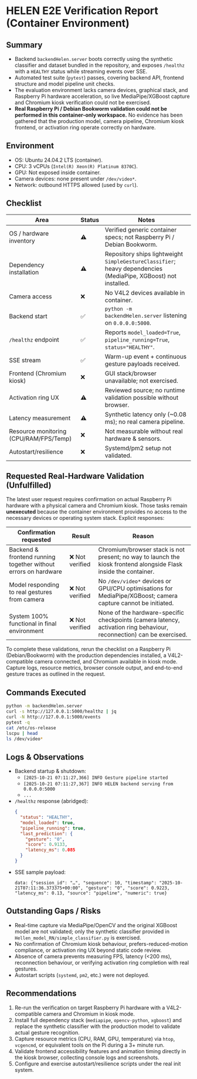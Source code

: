 # HELEN E2E Verification Report (Container Environment)

## Summary
- Backend `backendHelen.server` boots correctly using the synthetic classifier and dataset bundled in the repository, and exposes `/healthz` with a `HEALTHY` status while streaming events over SSE.
- Automated test suite (`pytest`) passes, covering backend API, frontend structure and model pipeline unit checks.
- The evaluation environment lacks camera devices, graphical stack, and Raspberry Pi hardware acceleration, so live MediaPipe/XGBoost capture and Chromium kiosk verification could not be exercised.
- **Real Raspberry Pi / Debian Bookworm validation could not be performed in this container-only workspace.** No evidence has been gathered that the production model, camera pipeline, Chromium kiosk frontend, or activation ring operate correctly on hardware.

## Environment
- OS: Ubuntu 24.04.2 LTS (container).  
- CPU: 3 vCPUs (`Intel(R) Xeon(R) Platinum 8370C`).  
- GPU: Not exposed inside container.  
- Camera devices: none present under `/dev/video*`.  
- Network: outbound HTTPS allowed (used by `curl`).

## Checklist
| Area | Status | Notes |
| --- | --- | --- |
| OS / hardware inventory | ⚠️ | Verified generic container specs; not Raspberry Pi / Debian Bookworm. |
| Dependency installation | ⚠️ | Repository ships lightweight `SimpleGestureClassifier`; heavy dependencies (MediaPipe, XGBoost) not installed. |
| Camera access | ❌ | No V4L2 devices available in container. |
| Backend start | ✅ | `python -m backendHelen.server` listening on `0.0.0.0:5000`. |
| `/healthz` endpoint | ✅ | Reports `model_loaded=True`, `pipeline_running=True`, `status="HEALTHY"`. |
| SSE stream | ✅ | Warm-up event + continuous gesture payloads received. |
| Frontend (Chromium kiosk) | ❌ | GUI stack/browser unavailable; not exercised. |
| Activation ring UX | ⚠️ | Reviewed source; no runtime validation possible without browser. |
| Latency measurement | ⚠️ | Synthetic latency only (~0.08 ms); no real camera pipeline. |
| Resource monitoring (CPU/RAM/FPS/Temp) | ❌ | Not measurable without real hardware & sensors. |
| Autostart/resilience | ❌ | Systemd/pm2 setup not validated. |

## Requested Real-Hardware Validation (Unfulfilled)

The latest user request requires confirmation on actual Raspberry Pi hardware with a physical camera and Chromium kiosk. Those tasks remain **unexecuted** because the container environment provides no access to the necessary devices or operating system stack. Explicit responses:

| Confirmation requested | Result | Reason |
| --- | --- | --- |
| Backend & frontend running together without errors on hardware | ❌ Not verified | Chromium/browser stack is not present; no way to launch the kiosk frontend alongside Flask inside the container. |
| Model responding to real gestures from camera | ❌ Not verified | No `/dev/video*` devices or GPU/CPU optimisations for MediaPipe/XGBoost; camera capture cannot be initiated. |
| System 100% functional in final environment | ❌ Not verified | None of the hardware-specific checkpoints (camera latency, activation ring behaviour, reconnection) can be exercised. |

To complete these validations, rerun the checklist on a Raspberry Pi (Debian/Bookworm) with the production dependencies installed, a V4L2-compatible camera connected, and Chromium available in kiosk mode. Capture logs, resource metrics, browser console output, and end-to-end gesture traces as outlined in the request.

## Commands Executed
```bash
python -m backendHelen.server
curl -s http://127.0.0.1:5000/healthz | jq
curl -N http://127.0.0.1:5000/events
pytest -q
cat /etc/os-release
lscpu | head
ls /dev/video*
```

## Logs & Observations
- Backend startup & shutdown:
  - `[2025-10-21 07:11:27,366] INFO Gesture pipeline started`
  - `[2025-10-21 07:11:27,367] INFO HELEN backend serving from 0.0.0.0:5000`
  - `...`
- `/healthz` response (abridged):
  ```json
  {
    "status": "HEALTHY",
    "model_loaded": true,
    "pipeline_running": true,
    "last_prediction": {
      "gesture": "0",
      "score": 0.9133,
      "latency_ms": 0.085
    }
  }
  ```
- SSE sample payload:
  ```text
  data: {"session_id": "…", "sequence": 10, "timestamp": "2025-10-21T07:11:36.373375+00:00", "gesture": "0", "score": 0.9223, "latency_ms": 0.13, "source": "pipeline", "numeric": true}
  ```

## Outstanding Gaps / Risks
- Real-time capture via MediaPipe/OpenCV and the original XGBoost model are not validated; only the synthetic classifier provided in `Hellen_model_RN/simple_classifier.py` is exercised.
- No confirmation of Chromium kiosk behaviour, prefers-reduced-motion compliance, or activation ring UX beyond static code review.
- Absence of camera prevents measuring FPS, latency (<200 ms), reconnection behaviour, or verifying activation ring completion with real gestures.
- Autostart scripts (`systemd`, `pm2`, etc.) were not deployed.

## Recommendations
1. Re-run the verification on target Raspberry Pi hardware with a V4L2-compatible camera and Chromium in kiosk mode.
2. Install full dependency stack (`mediapipe`, `opencv-python`, `xgboost`) and replace the synthetic classifier with the production model to validate actual gesture recognition.
3. Capture resource metrics (CPU, RAM, GPU, temperature) via `htop`, `vcgencmd`, or equivalent tools on the Pi during a 3+ minute run.
4. Validate frontend accessibility features and animation timing directly in the kiosk browser, collecting console logs and screenshots.
5. Configure and exercise autostart/resilience scripts under the real init system.
